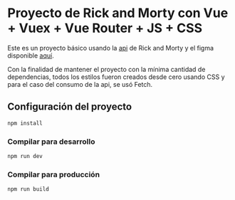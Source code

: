 # Proyecto de Rick and Morty con Vue + Vuex + Vue Router + JS + CSS

Este es un proyecto básico usando la [api](https://rickandmortyapi.com/documentation/#javascript-client) de Rick and Morty y el figma disponible [aquí](https://www.figma.com/file/6GN6h4XsZuC6z1zDv5Yhxa/Inicio?type=design&node-id=701-57&mode=design&t=T13LaeYgTBbxqQOs-0).

Con la finalidad de mantener el proyecto con la mínima cantidad de dependencias, todos los estilos fueron creados desde cero usando CSS y para el caso del consumo de la api, se usó Fetch.


## Configuración del proyecto

```sh
npm install
```

### Compilar para desarrollo

```sh
npm run dev
```

### Compilar para producción

```sh
npm run build
```
